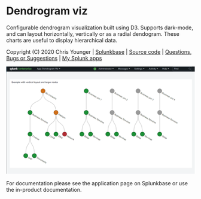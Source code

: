 # Dendrogram viz

Configurable dendrogram visualization built using D3. Supports dark-mode, and can layout horizontally, vertically or as a radial dendogram. These charts are useful to display hierarchical data.


Copyright (C) 2020 Chris Younger | <a href="https://splunkbase.splunk.com/app/5153/">Splunkbase</a> | [Source code](https://github.com/ChrisYounger/dendrogram_viz) |  [Questions, Bugs or Suggestions](https://answers.splunk.com/app/questions/5153.html) | [My Splunk apps](https://splunkbase.splunk.com/apps/#/author/chrisyoungerjds)


![screenshot](https://raw.githubusercontent.com/ChrisYounger/dendrogram_viz/master/appserver/static/demo.png)

For documentation please see the application page on Splunkbase or use the in-product documentation.
